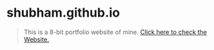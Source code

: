 # shubham.github.io

> This is a 8-bit portfolio website of mine.
<a href="https://shubhamurkude79.github.io/shubham.github.io/8bit.html">Click here to check the Website.</a>